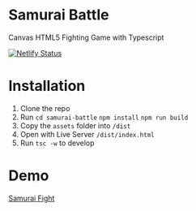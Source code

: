 # Samurai Battle

Canvas HTML5 Fighting Game with Typescript

[![Netlify Status](https://api.netlify.com/api/v1/badges/e9096d24-4647-48c7-bc8e-9249fea018a5/deploy-status)](https://app.netlify.com/sites/samurai-battle/deploys)

# Installation

1. Clone the repo
2. Run `cd samurai-battle` `npm install` `npm run build`
3. Copy the `assets` folder into `/dist`
4. Open with Live Server `/dist/index.html`
5. Run `tsc -w` to develop

# Demo

[Samurai Fight](https://samurai-battle.netlify.app)